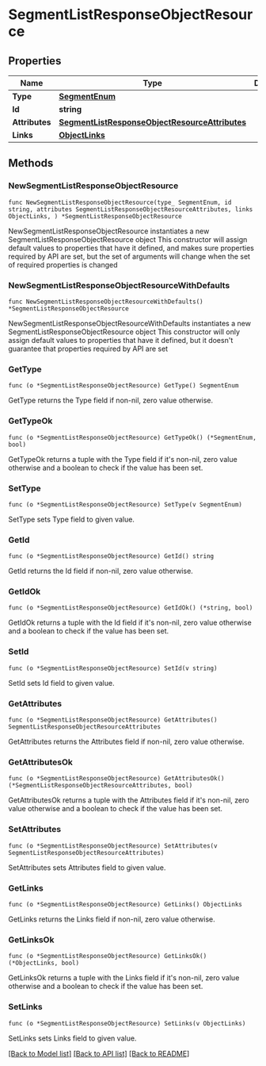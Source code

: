 # SegmentListResponseObjectResource

## Properties

Name | Type | Description | Notes
------------ | ------------- | ------------- | -------------
**Type** | [**SegmentEnum**](SegmentEnum.md) |  | 
**Id** | **string** |  | 
**Attributes** | [**SegmentListResponseObjectResourceAttributes**](SegmentListResponseObjectResourceAttributes.md) |  | 
**Links** | [**ObjectLinks**](ObjectLinks.md) |  | 

## Methods

### NewSegmentListResponseObjectResource

`func NewSegmentListResponseObjectResource(type_ SegmentEnum, id string, attributes SegmentListResponseObjectResourceAttributes, links ObjectLinks, ) *SegmentListResponseObjectResource`

NewSegmentListResponseObjectResource instantiates a new SegmentListResponseObjectResource object
This constructor will assign default values to properties that have it defined,
and makes sure properties required by API are set, but the set of arguments
will change when the set of required properties is changed

### NewSegmentListResponseObjectResourceWithDefaults

`func NewSegmentListResponseObjectResourceWithDefaults() *SegmentListResponseObjectResource`

NewSegmentListResponseObjectResourceWithDefaults instantiates a new SegmentListResponseObjectResource object
This constructor will only assign default values to properties that have it defined,
but it doesn't guarantee that properties required by API are set

### GetType

`func (o *SegmentListResponseObjectResource) GetType() SegmentEnum`

GetType returns the Type field if non-nil, zero value otherwise.

### GetTypeOk

`func (o *SegmentListResponseObjectResource) GetTypeOk() (*SegmentEnum, bool)`

GetTypeOk returns a tuple with the Type field if it's non-nil, zero value otherwise
and a boolean to check if the value has been set.

### SetType

`func (o *SegmentListResponseObjectResource) SetType(v SegmentEnum)`

SetType sets Type field to given value.


### GetId

`func (o *SegmentListResponseObjectResource) GetId() string`

GetId returns the Id field if non-nil, zero value otherwise.

### GetIdOk

`func (o *SegmentListResponseObjectResource) GetIdOk() (*string, bool)`

GetIdOk returns a tuple with the Id field if it's non-nil, zero value otherwise
and a boolean to check if the value has been set.

### SetId

`func (o *SegmentListResponseObjectResource) SetId(v string)`

SetId sets Id field to given value.


### GetAttributes

`func (o *SegmentListResponseObjectResource) GetAttributes() SegmentListResponseObjectResourceAttributes`

GetAttributes returns the Attributes field if non-nil, zero value otherwise.

### GetAttributesOk

`func (o *SegmentListResponseObjectResource) GetAttributesOk() (*SegmentListResponseObjectResourceAttributes, bool)`

GetAttributesOk returns a tuple with the Attributes field if it's non-nil, zero value otherwise
and a boolean to check if the value has been set.

### SetAttributes

`func (o *SegmentListResponseObjectResource) SetAttributes(v SegmentListResponseObjectResourceAttributes)`

SetAttributes sets Attributes field to given value.


### GetLinks

`func (o *SegmentListResponseObjectResource) GetLinks() ObjectLinks`

GetLinks returns the Links field if non-nil, zero value otherwise.

### GetLinksOk

`func (o *SegmentListResponseObjectResource) GetLinksOk() (*ObjectLinks, bool)`

GetLinksOk returns a tuple with the Links field if it's non-nil, zero value otherwise
and a boolean to check if the value has been set.

### SetLinks

`func (o *SegmentListResponseObjectResource) SetLinks(v ObjectLinks)`

SetLinks sets Links field to given value.



[[Back to Model list]](../README.md#documentation-for-models) [[Back to API list]](../README.md#documentation-for-api-endpoints) [[Back to README]](../README.md)


